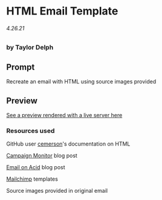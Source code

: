 # HTML Email Template
###### 4.26.21
### by Taylor Delph

## Prompt
Recreate an email with HTML using source images provided

## Preview
[See a preview rendered with a live server here](https://taylulz.github.io/HTML-Email-Template/)

### Resources used
GitHub user [cemerson](https://gist.github.com/cemerson/4495931#file-email-html)'s documentation on HTML

[Campaign Monitor](http://www.campaignmonitor.com/blog/post/3317/correct-doctype-to-use-in-html-email/) blog post

[Email on Acid](http://www.emailonacid.com/blog/details/C18/doctype_-_the_black_sheep_of_html_email_design) blog post

[Mailchimp](https://github.com/mailchimp/Email-Blueprints) templates

Source images provided in original email

